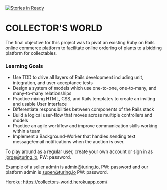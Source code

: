 [![Stories in Ready](https://badge.waffle.io/michael-reeves/redrum_nursery.png?label=ready&title=Ready)](https://waffle.io/michael-reeves/redrum_nursery)
# COLLECTOR'S WORLD

The final objective for this project was to pivot an existing Ruby on Rails online commerce platform to facilitate online ordering of plants to a bidding platform for collectables. 

### Learning Goals

* Use TDD to drive all layers of Rails development including unit, integration, and user acceptance tests
* Design a system of models which use one-to-one, one-to-many, and many-to-many relationships
* Practice mixing HTML, CSS, and Rails templates to create an inviting and usable User Interface
* Differentiate responsibilities between components of the Rails stack
* Build a logical user-flow that moves across multiple controllers and models
* Practice an agile workflow and improve communication skills working within a team
* Implement a Background-Worker that handles sending text message/email notifications when the auction is over. 

To play around as a regular user, create your own account or sign in as jorge@turing.io, PW: password.

Example of a seller admin is admin@turing.io, PW: password and our platform admin is super@turing.io PW: password.

Heroku: https://collectors-world.herokuapp.com/
